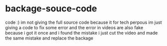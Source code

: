# backage-souce-code
code :)
im not giving the full source code because it for tech perpous im just giving a code to fix some error 
and the error in videos are also fake because i got it once and i found the mistake i just cut the video and made the same mistake and replace the backage
